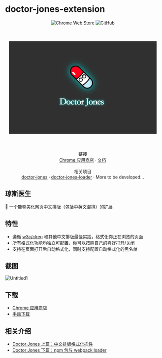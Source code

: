 # doctor-jones-extension

<p align="center">
  <a href='https://chrome.google.com/webstore/detail/lggmpimhpmplkengmfmfecohbdbooiem'><img alt="Chrome Web Store" src="https://img.shields.io/chrome-web-store/v/lggmpimhpmplkengmfmfecohbdbooiem?style=for-the-badge"></a>
  <a href='https://github.com/Leopoldthecoder/doctor-jones-extension/blob/master/LICENSE'><img alt="GitHub" src="https://img.shields.io/github/license/LeopoldTheCoder/doctor-jones-extension?style=for-the-badge"></a>
  <br>
  <br>
  <br>
  <br>
  <img src="media/jumbotron.jpg" height="300">
  <br>
  <br>
  <br>
  <br>
  <span>链接</span>
  <br>
  <a href='https://chrome.google.com/webstore/detail/lggmpimhpmplkengmfmfecohbdbooiem'>Chrome 应用商店</a>
  <span> · </span>
  <a href='https://leopoldthecoder.github.io/doctor-jones/'>文档</a>
  <br>
  <br>
  <span>相关项目</span>
  <br>
  <a href='https://github.com/Leopoldthecoder/doctor-jones'>doctor-jones</a>
  <span> · </span>
  <a href='https://github.com/Leopoldthecoder/doctor-jones-loader'>doctor-jones-loader</a>
  <span> · </span>
  <span>More to be developed...</span>
</p>

## 琼斯医生

💊 一个能够美化网页中文排版（包括中英文混排）的扩展

## 特性

- 遵循 [w3c/clreq](https://github.com/w3c/clreq) 和其他中文排版最佳实践，格式化你正在浏览的页面
- 所有格式化功能均独立可配置，你可以按照自己的喜好打开/关闭
- 支持在页面打开后自动格式化，同时支持配置自动格式化的黑名单

## 截图

![Untitled1](https://user-images.githubusercontent.com/10095631/64230905-b12e1080-cf20-11e9-9db9-970e64518aed.gif)

## 下载

- [Chrome 应用商店](https://chrome.google.com/webstore/detail/lggmpimhpmplkengmfmfecohbdbooiem)
- [手动下载](https://github.com/Leopoldthecoder/doctor-jones-extension/releases)

## 相关介绍
- [Doctor Jones 上篇：中文排版格式化插件](https://zhuanlan.zhihu.com/p/79147438)
- [Doctor Jones 下篇：npm 包与 webpack loader](https://zhuanlan.zhihu.com/p/80346888)

